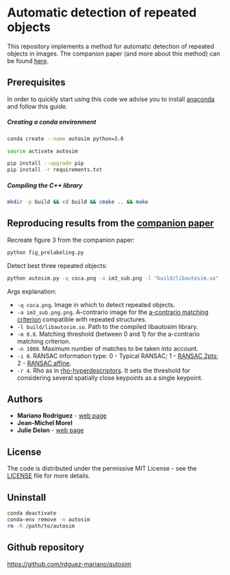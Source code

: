 # Automatic detection of repeated objects

This repository implements a method for automatic detection of repeated objects in images. The companion paper (and more about this method) can be found [here](https://rdguez-mariano.github.io/pages/autosim).

## Prerequisites

In order to quickly start using this code we advise you to install [anaconda](https://www.anaconda.com/distribution/) and follow this guide.

##### Creating a conda environment

```bash
conda create --name autosim python=3.6

source activate autosim

pip install --upgrade pip
pip install -r requirements.txt
```

##### Compiling the C++ library

```bash
mkdir -p build && cd build && cmake .. && make
```

## Reproducing results from the [companion paper](https://rdguez-mariano.github.io/pages/autosim)

Recreate figure 3 from the companion paper:

```bash
python fig_prelabeling.py
```

Detect best three repeated objects: 

```bash
python autosim.py -q coca.png -a im3_sub.png -l "build/libautosim.so" -m 0.8 -n 1000 -i 0 -r 4
```

Args explanation:

- `-q coca.png`. Image in which to detect repeated objects.
- `-a im3_sub.png.png`. A-contrario image for the [a-contrario matching criterion](https://rdguez-mariano.github.io/pages/hyperdescriptors) compatible with repeated structures. 
- `-l build/libautosim.so`. Path to the compiled libautosim library.
- `-m 0.8`. Matching threshold (between 0 and 1) for the a-contrario matching criterion.
- `-n 1000`. Maximum number of matches to be taken into account.
- `-i 0`. RANSAC information type: 0 - Typical RANSAC; 1 - [RANSAC 2pts](https://rdguez-mariano.github.io/pages/locate); 2 - [RANSAC affine](https://rdguez-mariano.github.io/pages/locate).
- `-r 4`. Rho as in [rho-hyperdescriptors](https://rdguez-mariano.github.io/pages/hyperdescriptors). It sets the threshold for considering several spatially close keypoints as a single keypoint. 

## Authors

* **Mariano Rodríguez** - [web page](https://rdguez-mariano.github.io/)
* **Jean-Michel Morel**
* **Julie Delon** - [web page](https://delon.wp.imt.fr/)


## License

The code is distributed under the permissive MIT License - see the [LICENSE](LICENSE) file for more details.

## Uninstall

```bash
conda deactivate
conda-env remove -n autosim
rm -R /path/to/autosim
```

## Github repository

<https://github.com/rdguez-mariano/autosim>
